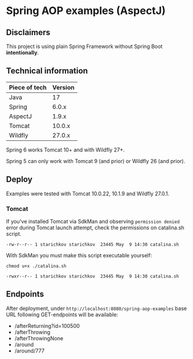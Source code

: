 Spring AOP examples (AspectJ)
=

## Disclaimers

This project is using plain Spring Framework without Spring Boot **intentionally**.

## Technical information

| Piece of tech | Version |
|---------------|---------|
| Java          | 17      |
| Spring        | 6.0.x   |
| AspectJ       | 1.9.x   |
| Tomcat        | 10.0.x  |
| Wildfly       | 27.0.x  |

Spring 6 works Tomcat 10+ and with Wildfly 27+.

Spring 5 can only work with Tomcat 9 (and prior) or Wildfly 26 (and prior).

## Deploy

Examples were tested with Tomcat 10.0.22, 10.1.9 and Wildfly 27.0.1.

### Tomcat

If you've installed Tomcat via SdkMan and observing `permission denied` error during Tomcat launch attempt,
check the permissions on catalina.sh script.

```
-rw-r--r-- 1 starichkov starichkov  23445 May  9 14:30 catalina.sh 
```

With SdkMan you must make this script executable yourself:

```shell
chmod u+x ./catalina.sh
```

```
-rwxr--r-- 1 starichkov starichkov  23445 May  9 14:30 catalina.sh
```

## Endpoints

After deployment, under ```http://localhost:8080/spring-aop-examples``` base URL following GET-endpoints will be available:
* /afterReturning?id=100500
* /afterThrowing
* /afterThrowingNone
* /around
* /around/777
